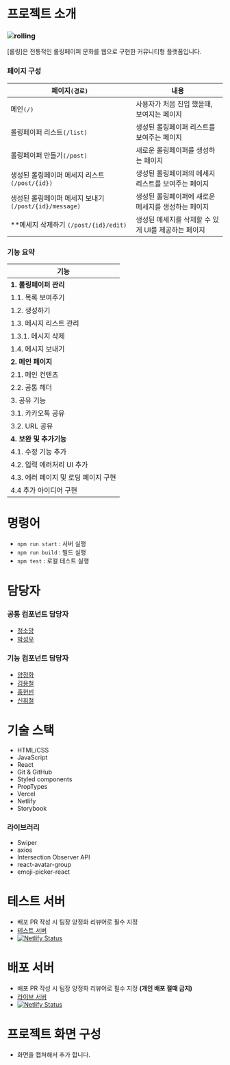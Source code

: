 # 프로젝트 소개

### ![rolling](https://www.hwiiron.com/rolling-logo.png)

[롤링]은 전통적인 롤링페이퍼 문화를 웹으로 구현한 커뮤니티형 플랫폼입니다.

### 페이지 구성

| 페이지`(경로)`                                        | 내용                                                |
| ----------------------------------------------------- | --------------------------------------------------- |
| 메인`(/)`                                             | 사용자가 처음 진입 했을때, 보여지는 페이지          |
| 롤링페이퍼 리스트`(/list)`                            | 생성된 롤링페이퍼 리스트를 보여주는 페이지          |
| 롤링페이퍼 만들기`(/post)`                            | 새로운 롤링페이퍼를 생성하는 페이지                 |
| 생성된 롤링페이퍼 메세지 리스트`(/post/{id})`         | 생성된 롤링페이퍼의 메세지 리스트를 보여주는 페이지 |
| 생성된 롤링페이퍼 메세지 보내기`(/post/{id}/message)` | 생성된 롤링페이퍼에 새로운 메세지를 생성하는 페이지 |
| \*\*메세지 삭제하기 `(/post/{id}/edit)`               | 생성된 메세지를 삭제할 수 있게 UI를 제공하는 페이지 |

### 기능 요약

| 기능                                 |
| ------------------------------------ |
| **1. 롤링페이퍼 관리**               |
| 1.1. 목록 보여주기                   |
| 1.2. 생성하기                        |
| 1.3. 메시지 리스트 관리              |
| 1.3.1. 메시지 삭제                   |
| 1.4. 메시지 보내기                   |
| **2. 메인 페이지**                   |
| 2.1. 메인 컨텐츠                     |
| 2.2. 공통 헤더                       |
| 3. 공유 기능                         |
| 3.1. 카카오톡 공유                   |
| 3.2. URL 공유                        |
| **4. 보완 및 추가기능**              |
| 4.1. 수정 기능 추가                  |
| 4.2. 입력 에러처리 UI 추가           |
| 4.3. 에러 페이지 및 로딩 페이지 구현 |
| 4.4 추가 아이디어 구현               |

# 명령어

- `npm run start` : 서버 실행
- `npm run build` : 빌드 실행
- `npm test` : 로컬 테스트 실행

# 담당자

### 공통 컴포넌트 담당자

- [정소망](https://github.com/mangmang1004)
- [박성우](https://github.com/swp91)

### 기능 컴포넌트 담당자

- [양정화](https://github.com/junghwa1996)
- [김용철](https://github.com/yongcheol-1)
- [홍현빈](https://github.com/Hogn-hyeonbin)
- [신휘철](https://github.com/hwiiron)

# 기술 스택

- HTML/CSS
- JavaScript
- React
- Git & GitHub
- Styled components
- PropTypes
- Vercel
- Netlify
- Storybook

### 라이브러리

- Swiper
- axios
- Intersection Observer API
- react-avatar-group
- emoji-picker-react

# 테스트 서버

- 배포 PR 작성 시 팀장 양정화 리뷰어로 필수 지정
- [테스트 서버](https://team2-rolling-test.netlify.app/)
- [![Netlify Status](https://api.netlify.com/api/v1/badges/816c8e1c-ee10-443a-bbec-a4f2208bb943/deploy-status)](https://app.netlify.com/sites/team2-rolling-test/deploys)

# 배포 서버

- 배포 PR 작성 시 팀장 양정화 리뷰어로 필수 지정 **(개인 배포 절때 금지)**
- [라이브 서버](https://team2-rolling-live.netlify.app/)
- [![Netlify Status](https://api.netlify.com/api/v1/badges/e8fa6117-19e9-44b6-a464-94c41631f806/deploy-status)](https://app.netlify.com/sites/team2-rolling-live/deploys)

# 프로젝트 화면 구성

- 화면을 캡쳐해서 추가 합니다.
